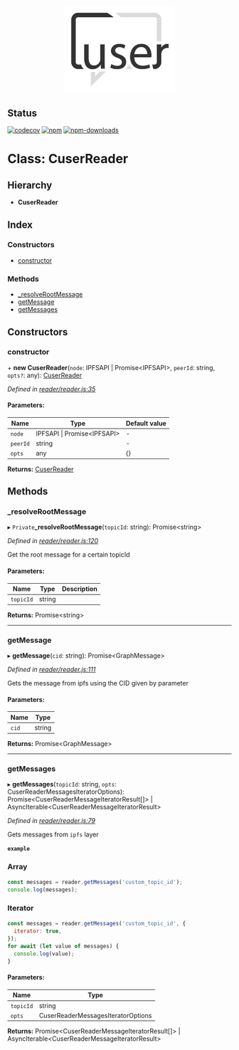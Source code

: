 <p align="center">
  <a href="./"><img width="250" src="https://raw.githubusercontent.com/rubeniskov/cuser/master/docs/logo.svg" alt="cuser logo" /></a>
</p>

## Status
[![codecov](https://codecov.io/gh/rubeniskov/cuser/branch/master/graph/badge.svg?flag=reader)](https://codecov.io/gh/rubeniskov/cuser)
[![npm](https://img.shields.io/npm/v/@cuser/reader.svg)](https://www.npmjs.com/package/@cuser/reader)
[![npm-downloads](https://img.shields.io/npm/dw/@cuser/reader)](https://www.npmjs.com/package/@cuser/reader)


# Class: CuserReader

## Hierarchy

* **CuserReader**

## Index

### Constructors

* [constructor](cuserreader.md#constructor)

### Methods

* [\_resolveRootMessage](cuserreader.md#_resolverootmessage)
* [getMessage](cuserreader.md#getmessage)
* [getMessages](cuserreader.md#getmessages)

## Constructors

### constructor

\+ **new CuserReader**(`node`: IPFSAPI \| Promise\<IPFSAPI>, `peerId`: string, `opts?`: any): [CuserReader](cuserreader.md)

*Defined in [reader/reader.js:35](https://github.com/rubeniskov/cuser/blob/c3668c9/packages/reader/reader.js#L35)*

#### Parameters:

Name | Type | Default value |
------ | ------ | ------ |
`node` | IPFSAPI \| Promise\<IPFSAPI> | - |
`peerId` | string | - |
`opts` | any | {} |

**Returns:** [CuserReader](cuserreader.md)

## Methods

### \_resolveRootMessage

▸ `Private`**_resolveRootMessage**(`topicId`: string): Promise\<string>

*Defined in [reader/reader.js:120](https://github.com/rubeniskov/cuser/blob/c3668c9/packages/reader/reader.js#L120)*

Get the root message for a certain topicId

#### Parameters:

Name | Type | Description |
------ | ------ | ------ |
`topicId` | string |   |

**Returns:** Promise\<string>

___

### getMessage

▸ **getMessage**(`cid`: string): Promise\<GraphMessage>

*Defined in [reader/reader.js:111](https://github.com/rubeniskov/cuser/blob/c3668c9/packages/reader/reader.js#L111)*

Gets the message from ipfs using the CID given by parameter

#### Parameters:

Name | Type |
------ | ------ |
`cid` | string |

**Returns:** Promise\<GraphMessage>

___

### getMessages

▸ **getMessages**(`topicId`: string, `opts`: CuserReaderMessagesIteratorOptions): Promise\<CuserReaderMessageIteratorResult[]> \| AsyncIterable\<CuserReaderMessageIteratorResult>

*Defined in [reader/reader.js:79](https://github.com/rubeniskov/cuser/blob/c3668c9/packages/reader/reader.js#L79)*

Gets messages from `ipfs` layer

**`example`** 
### Array
```javascript
const messages = reader.getMessages('custom_topic_id');
console.log(messages);
```
### Iterator
```javascript
const messages = reader.getMessages('custom_topic_id', {
  iterator: true,
});
for await (let value of messages) {
  console.log(value);
}
```

#### Parameters:

Name | Type |
------ | ------ |
`topicId` | string |
`opts` | CuserReaderMessagesIteratorOptions |

**Returns:** Promise\<CuserReaderMessageIteratorResult[]> \| AsyncIterable\<CuserReaderMessageIteratorResult>
